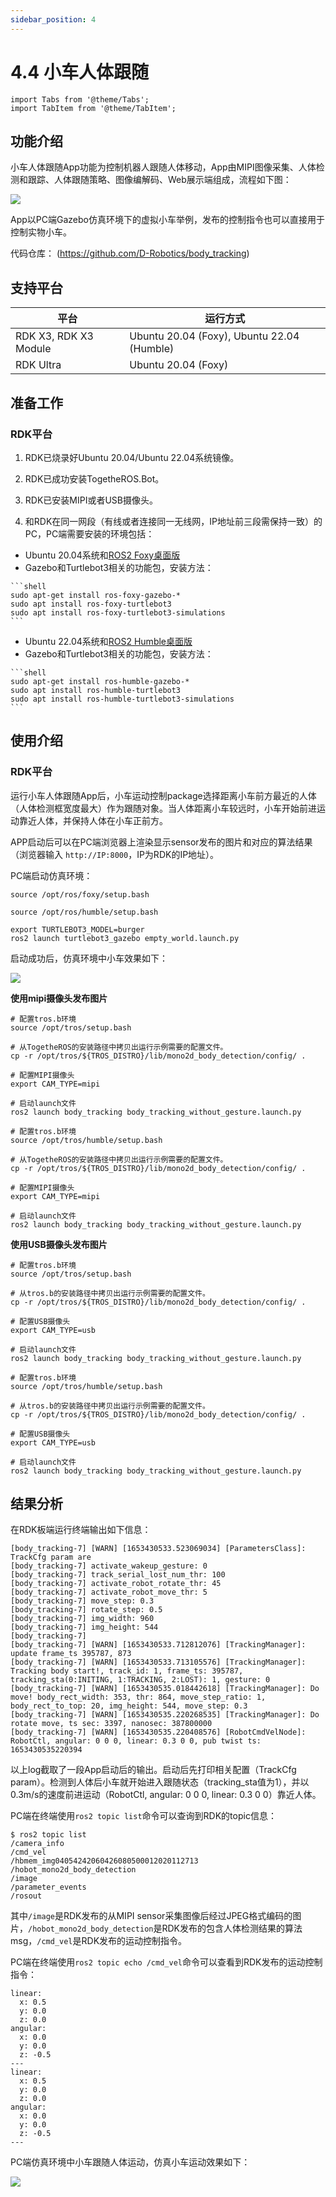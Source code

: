 ```yaml
---
sidebar_position: 4
---
```


# 4.4 小车人体跟随

```mdx-code-block
import Tabs from '@theme/Tabs';
import TabItem from '@theme/TabItem';
```

## 功能介绍

小车人体跟随App功能为控制机器人跟随人体移动，App由MIPI图像采集、人体检测和跟踪、人体跟随策略、图像编解码、Web展示端组成，流程如下图：

![](/../static/img/05_Robot_development/04_apps/image/car_tracking/body_tracking_workflow.jpg)

App以PC端Gazebo仿真环境下的虚拟小车举例，发布的控制指令也可以直接用于控制实物小车。

代码仓库： (https://github.com/D-Robotics/body_tracking)

## 支持平台

| 平台    | 运行方式      |
| ------- | ------------ |
| RDK X3, RDK X3 Module | Ubuntu 20.04 (Foxy), Ubuntu 22.04 (Humble)|
| RDK Ultra | Ubuntu 20.04 (Foxy) |

## 准备工作

### RDK平台

1. RDK已烧录好Ubuntu 20.04/Ubuntu 22.04系统镜像。

2. RDK已成功安装TogetheROS.Bot。

3. RDK已安装MIPI或者USB摄像头。

4. 和RDK在同一网段（有线或者连接同一无线网，IP地址前三段需保持一致）的PC，PC端需要安装的环境包括：

 <Tabs groupId="tros-distro">
 <TabItem value="foxy" label="Foxy">

   - Ubuntu 20.04系统和[ROS2 Foxy桌面版](https://docs.ros.org/en/foxy/Installation/Ubuntu-Install-Debians.html)
   - Gazebo和Turtlebot3相关的功能包，安装方法：

    ```shell
    sudo apt-get install ros-foxy-gazebo-*
    sudo apt install ros-foxy-turtlebot3
    sudo apt install ros-foxy-turtlebot3-simulations
    ```

 </TabItem>
 <TabItem value="humble" label="Humble">

   - Ubuntu 22.04系统和[ROS2 Humble桌面版](https://docs.ros.org/en/humble/Installation/Ubuntu-Install-Debians.html)
   - Gazebo和Turtlebot3相关的功能包，安装方法：

    ```shell
    sudo apt-get install ros-humble-gazebo-*
    sudo apt install ros-humble-turtlebot3
    sudo apt install ros-humble-turtlebot3-simulations
    ```

 </TabItem>
 </Tabs>

## 使用介绍

### RDK平台

运行小车人体跟随App后，小车运动控制package选择距离小车前方最近的人体（人体检测框宽度最大）作为跟随对象。当人体距离小车较远时，小车开始前进运动靠近人体，并保持人体在小车正前方。

APP启动后可以在PC端浏览器上渲染显示sensor发布的图片和对应的算法结果（浏览器输入 `http://IP:8000`，IP为RDK的IP地址）。

PC端启动仿真环境：

<Tabs groupId="tros-distro">
<TabItem value="foxy" label="Foxy">

```shell
source /opt/ros/foxy/setup.bash
```

</TabItem>
<TabItem value="humble" label="Humble">

```shell
source /opt/ros/humble/setup.bash
```

</TabItem>
</Tabs>

```shell
export TURTLEBOT3_MODEL=burger
ros2 launch turtlebot3_gazebo empty_world.launch.py
```

启动成功后，仿真环境中小车效果如下：

![](/../static/img/05_Robot_development/04_apps/image/car_gesture_control/gazebo.jpeg)


**使用mipi摄像头发布图片**

<Tabs groupId="tros-distro">
<TabItem value="foxy" label="Foxy">

```shell
# 配置tros.b环境
source /opt/tros/setup.bash

# 从TogetheROS的安装路径中拷贝出运行示例需要的配置文件。
cp -r /opt/tros/${TROS_DISTRO}/lib/mono2d_body_detection/config/ .

# 配置MIPI摄像头
export CAM_TYPE=mipi

# 启动launch文件
ros2 launch body_tracking body_tracking_without_gesture.launch.py
```

</TabItem>

<TabItem value="humble" label="Humble">

```shell
# 配置tros.b环境
source /opt/tros/humble/setup.bash

# 从TogetheROS的安装路径中拷贝出运行示例需要的配置文件。
cp -r /opt/tros/${TROS_DISTRO}/lib/mono2d_body_detection/config/ .

# 配置MIPI摄像头
export CAM_TYPE=mipi

# 启动launch文件
ros2 launch body_tracking body_tracking_without_gesture.launch.py
```

</TabItem>

</Tabs>

**使用USB摄像头发布图片**

<Tabs groupId="tros-distro">
<TabItem value="foxy" label="Foxy">

```shell
# 配置tros.b环境
source /opt/tros/setup.bash

# 从tros.b的安装路径中拷贝出运行示例需要的配置文件。
cp -r /opt/tros/${TROS_DISTRO}/lib/mono2d_body_detection/config/ .

# 配置USB摄像头
export CAM_TYPE=usb

# 启动launch文件
ros2 launch body_tracking body_tracking_without_gesture.launch.py
```

</TabItem>

<TabItem value="humble" label="Humble">

```shell
# 配置tros.b环境
source /opt/tros/humble/setup.bash

# 从tros.b的安装路径中拷贝出运行示例需要的配置文件。
cp -r /opt/tros/${TROS_DISTRO}/lib/mono2d_body_detection/config/ .

# 配置USB摄像头
export CAM_TYPE=usb

# 启动launch文件
ros2 launch body_tracking body_tracking_without_gesture.launch.py
```

</TabItem>

</Tabs>

## 结果分析

在RDK板端运行终端输出如下信息：

```shell
[body_tracking-7] [WARN] [1653430533.523069034] [ParametersClass]: TrackCfg param are
[body_tracking-7] activate_wakeup_gesture: 0
[body_tracking-7] track_serial_lost_num_thr: 100
[body_tracking-7] activate_robot_rotate_thr: 45
[body_tracking-7] activate_robot_move_thr: 5
[body_tracking-7] move_step: 0.3
[body_tracking-7] rotate_step: 0.5
[body_tracking-7] img_width: 960
[body_tracking-7] img_height: 544
[body_tracking-7] 
[body_tracking-7] [WARN] [1653430533.712812076] [TrackingManager]: update frame_ts 395787, 873
[body_tracking-7] [WARN] [1653430533.713105576] [TrackingManager]: Tracking body start!, track_id: 1, frame_ts: 395787, tracking_sta(0:INITING, 1:TRACKING, 2:LOST): 1, gesture: 0
[body_tracking-7] [WARN] [1653430535.018442618] [TrackingManager]: Do move! body_rect_width: 353, thr: 864, move_step_ratio: 1, body_rect_to_top: 20, img_height: 544, move_step: 0.3
[body_tracking-7] [WARN] [1653430535.220268535] [TrackingManager]: Do rotate move, ts sec: 3397, nanosec: 387800000
[body_tracking-7] [WARN] [1653430535.220408576] [RobotCmdVelNode]: RobotCtl, angular: 0 0 0, linear: 0.3 0 0, pub twist ts: 1653430535220394

```

以上log截取了一段App启动后的输出。启动后先打印相关配置（TrackCfg param）。检测到人体后小车就开始进入跟随状态（tracking_sta值为1），并以0.3m/s的速度前进运动（RobotCtl, angular: 0 0 0, linear: 0.3 0 0）靠近人体。

PC端在终端使用`ros2 topic list`命令可以查询到RDK的topic信息：

```shell
$ ros2 topic list
/camera_info
/cmd_vel
/hbmem_img04054242060426080500012020112713
/hobot_mono2d_body_detection
/image
/parameter_events
/rosout
```

其中`/image`是RDK发布的从MIPI sensor采集图像后经过JPEG格式编码的图片，`/hobot_mono2d_body_detection`是RDK发布的包含人体检测结果的算法msg，`/cmd_vel`是RDK发布的运动控制指令。

PC端在终端使用`ros2 topic echo /cmd_vel`命令可以查看到RDK发布的运动控制指令：

```shell
linear:
  x: 0.5
  y: 0.0
  z: 0.0
angular:
  x: 0.0
  y: 0.0
  z: -0.5
---
linear:
  x: 0.5
  y: 0.0
  z: 0.0
angular:
  x: 0.0
  y: 0.0
  z: -0.5
---
```

PC端仿真环境中小车跟随人体运动，仿真小车运动效果如下：

![](/../static/img/05_Robot_development/04_apps/image/car_tracking/tracking.gif)

